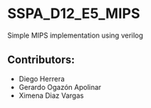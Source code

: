 # SSPA_D12_E5_MIPS
Simple MIPS implementation using verilog

## Contributors:

 - Diego Herrera
 - Gerardo Ogazón Apolinar
 - Ximena Diaz Vargas
